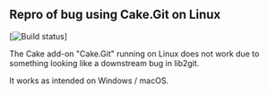 ## Repro of bug using Cake.Git on Linux

[![Build status](https://api.travis-ci.org/johnkors/cakegit.svg?branch=master)]

The Cake add-on "Cake.Git" running on Linux does not work due to something looking like a downstream bug in lib2git.

It works as intended on Windows / macOS.